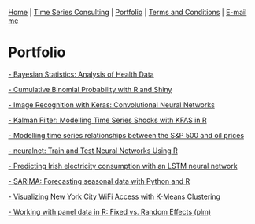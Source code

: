 [Home](https://mgcodesandstats.github.io/) |
[Time Series Consulting](https://mgcodesandstats.github.io/timeseriesconsulting/) |
[Portfolio](https://mgcodesandstats.github.io/portfolio/) |
[Terms and Conditions](https://mgcodesandstats.github.io/terms/) |
[E-mail me](mailto:michael@michaeljgrogan.com)

# Portfolio

[- Bayesian Statistics: Analysis of Health Data](https://mgcodesandstats.github.io/bayesian-statistics-health-data/)

[- Cumulative Binomial Probability with R and Shiny](https://mgcodesandstats.github.io/cumulative-binomial-probability-r-shiny/)

[- Image Recognition with Keras: Convolutional Neural Networks](https://mgcodesandstats.github.io/image-recognition-with-keras-convolutional-neural-networks/)

[- Kalman Filter: Modelling Time Series Shocks with KFAS in R](https://mgcodesandstats.github.io/kalman-filter-shocks-kfas/)

[- Modelling time series relationships between the S&P 500 and oil prices](https://mgcodesandstats.github.io/time-series-relationships-economics/)

[- neuralnet: Train and Test Neural Networks Using R](https://mgcodesandstats.github.io/neural-network-modelling-neuralnet-r/)

[- Predicting Irish electricity consumption with an LSTM neural network](https://mgcodesandstats.github.io/electricity-consumption-neural/)

[- SARIMA: Forecasting seasonal data with Python and R](https://mgcodesandstats.github.io/arima-model-statsmodels-python/)

[- Visualizing New York City WiFi Access with K-Means Clustering](https://mgcodesandstats.github.io/visualizing-new-york-city-wifi-access-with-k-means-clustering/)

[- Working with panel data in R: Fixed vs. Random Effects (plm)](https://mgcodesandstats.github.io/panel-data-plm-r/)
